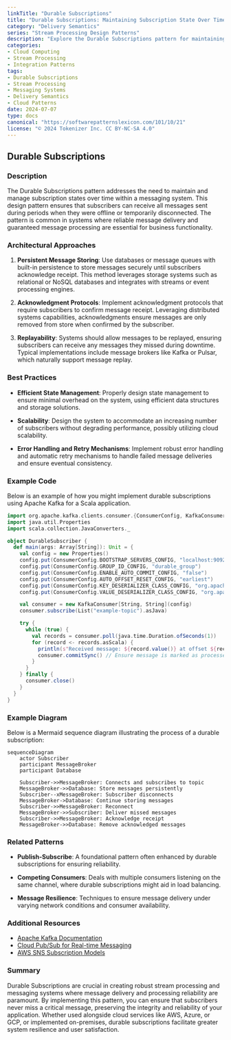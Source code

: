 ```yaml
---
linkTitle: "Durable Subscriptions"
title: "Durable Subscriptions: Maintaining Subscription State Over Time"
category: "Delivery Semantics"
series: "Stream Processing Design Patterns"
description: "Explore the Durable Subscriptions pattern for maintaining subscription state in stream processing systems, ensuring subscribers receive all messages even when offline."
categories:
- Cloud Computing
- Stream Processing
- Integration Patterns
tags:
- Durable Subscriptions
- Stream Processing
- Messaging Systems
- Delivery Semantics
- Cloud Patterns
date: 2024-07-07
type: docs
canonical: "https://softwarepatternslexicon.com/101/10/21"
license: "© 2024 Tokenizer Inc. CC BY-NC-SA 4.0"
---
```


## Durable Subscriptions

### Description

The Durable Subscriptions pattern addresses the need to maintain and manage subscription states over time within a messaging system. This design pattern ensures that subscribers can receive all messages sent during periods when they were offline or temporarily disconnected. The pattern is common in systems where reliable message delivery and guaranteed message processing are essential for business functionality.

### Architectural Approaches

1. **Persistent Message Storing**: Use databases or message queues with built-in persistence to store messages securely until subscribers acknowledge receipt. This method leverages storage systems such as relational or NoSQL databases and integrates with streams or event processing engines.

2. **Acknowledgment Protocols**: Implement acknowledgment protocols that require subscribers to confirm message receipt. Leveraging distributed systems capabilities, acknowledgments ensure messages are only removed from store when confirmed by the subscriber.

3. **Replayability**: Systems should allow messages to be replayed, ensuring subscribers can receive any messages they missed during downtime. Typical implementations include message brokers like Kafka or Pulsar, which naturally support message replay.

### Best Practices

- **Efficient State Management**: Properly design state management to ensure minimal overhead on the system, using efficient data structures and storage solutions.
  
- **Scalability**: Design the system to accommodate an increasing number of subscribers without degrading performance, possibly utilizing cloud scalability.
  
- **Error Handling and Retry Mechanisms**: Implement robust error handling and automatic retry mechanisms to handle failed message deliveries and ensure eventual consistency.

### Example Code

Below is an example of how you might implement durable subscriptions using Apache Kafka for a Scala application.

```scala
import org.apache.kafka.clients.consumer.{ConsumerConfig, KafkaConsumer}
import java.util.Properties
import scala.collection.JavaConverters._

object DurableSubscriber {
  def main(args: Array[String]): Unit = {
    val config = new Properties()
    config.put(ConsumerConfig.BOOTSTRAP_SERVERS_CONFIG, "localhost:9092")
    config.put(ConsumerConfig.GROUP_ID_CONFIG, "durable_group")
    config.put(ConsumerConfig.ENABLE_AUTO_COMMIT_CONFIG, "false")
    config.put(ConsumerConfig.AUTO_OFFSET_RESET_CONFIG, "earliest")
    config.put(ConsumerConfig.KEY_DESERIALIZER_CLASS_CONFIG, "org.apache.kafka.common.serialization.StringDeserializer")
    config.put(ConsumerConfig.VALUE_DESERIALIZER_CLASS_CONFIG, "org.apache.kafka.common.serialization.StringDeserializer")

    val consumer = new KafkaConsumer[String, String](config)
    consumer.subscribe(List("example-topic").asJava)

    try {
      while (true) {
        val records = consumer.poll(java.time.Duration.ofSeconds(1))
        for (record <- records.asScala) {
          println(s"Received message: ${record.value()} at offset ${record.offset()}")
          consumer.commitSync() // Ensure message is marked as processed
        }
      }
    } finally {
      consumer.close()
    }
  }
}
```

### Example Diagram

Below is a Mermaid sequence diagram illustrating the process of a durable subscription:

```mermaid
sequenceDiagram
    actor Subscriber
    participant MessageBroker
    participant Database

    Subscriber->>MessageBroker: Connects and subscribes to topic
    MessageBroker->>Database: Store messages persistently
    Subscriber--xMessageBroker: Subscriber disconnects
    MessageBroker->Database: Continue storing messages
    Subscriber->>MessageBroker: Reconnect
    MessageBroker->>Subscriber: Deliver missed messages
    Subscriber->>MessageBroker: Acknowledge receipt
    MessageBroker->>Database: Remove acknowledged messages
```

### Related Patterns

- **Publish-Subscribe**: A foundational pattern often enhanced by durable subscriptions for ensuring reliability.
  
- **Competing Consumers**: Deals with multiple consumers listening on the same channel, where durable subscriptions might aid in load balancing.

- **Message Resilience**: Techniques to ensure message delivery under varying network conditions and consumer availability.

### Additional Resources

- [Apache Kafka Documentation](https://kafka.apache.org/documentation/)
- [Cloud Pub/Sub for Real-time Messaging](https://cloud.google.com/pubsub/docs/overview)
- [AWS SNS Subscription Models](https://aws.amazon.com/sns/)

### Summary

Durable Subscriptions are crucial in creating robust stream processing and messaging systems where message delivery and processing reliability are paramount. By implementing this pattern, you can ensure that subscribers never miss a critical message, preserving the integrity and reliability of your application. Whether used alongside cloud services like AWS, Azure, or GCP, or implemented on-premises, durable subscriptions facilitate greater system resilience and user satisfaction.
